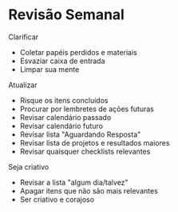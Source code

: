 # Revisão Semanal

Clarificar

- Coletar papéis perdidos e materiais
- Esvaziar caixa de entrada
- Limpar sua mente

Atualizar

- Risque os itens concluídos
- Procurar por lembretes de ações futuras
- Revisar calendário passado
- Revisar calendário futuro
- Revisar lista "Aguardando Resposta"
- Revisar lista de projetos e resultados maiores
- Revisar quaisquer checklists relevantes

Seja criativo

- Revisar a lista "algum dia/talvez"
- Apagar itens que não são mais relevantes
- Ser criativo e corajoso
